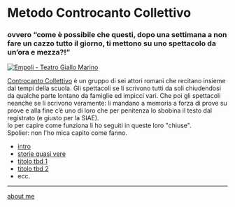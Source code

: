 # Metodo Controcanto Collettivo
### ovvero “come è possibile che questi, dopo una settimana a non fare un cazzo tutto il giorno, ti mettono su uno spettacolo da un’ora e mezza?!”

[![]( https://live.staticflickr.com/65535/51783179006_b48dbd8895.jpg "Empoli - Teatro Giallo Marino")](https://www.flickr.com/gp/cacioman/47a02z) 

[Controcanto Collettivo](https://www.controcantocollettivo.it) è un gruppo di sei attori romani che recitano insieme dai tempi della scuola. Gli spettacoli se li scrivono tutti da soli chiudendosi da qualche parte lontano da famiglie ed impicci vari. Che poi gli spettacoli neanche se li scrivono veramente: li mandano a memoria a forza di prove su prove e alla fine c’è uno di loro che per penitenza lo sbobina il testo dal registrato (e giusto per la SIAE).  
Io per capire come funziona li ho seguiti in queste loro "chiuse".  
Spolier: non l'ho mica capito come fanno. 

- [intro](https://cacioman.github.io/controcanto000.html)  
- [storie quasi vere](https://cacioman.github.io/controcanto001.html)  
- [titolo tbd 1](https://cacioman.github.io/controcanto000.html)  
- [titolo tbd 2](https://cacioman.github.io/controcanto000.html)  
- ecc.

---  
[about me](https://about.me/cacioman)


